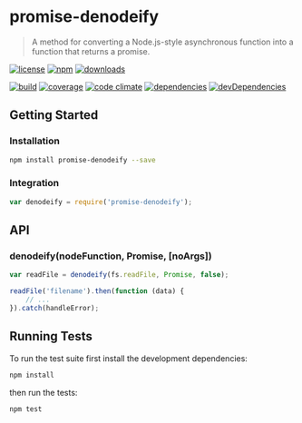 # promise-denodeify

> A method for converting a Node.js-style asynchronous function into a function that returns a promise.

[![license](http://img.shields.io/badge/license-MIT-blue.svg?style=flat)](https://raw.githubusercontent.com/clebert/promise-denodeify/master/LICENSE)
[![npm](http://img.shields.io/npm/v/promise-denodeify.svg?style=flat)](https://www.npmjs.org/package/promise-denodeify)
[![downloads](http://img.shields.io/npm/dm/promise-denodeify.svg?style=flat)](https://www.npmjs.org/package/promise-denodeify)

[![build](http://img.shields.io/travis/clebert/promise-denodeify/master.svg?style=flat)](https://travis-ci.org/clebert/promise-denodeify)
[![coverage](http://img.shields.io/coveralls/clebert/promise-denodeify/master.svg?style=flat)](https://coveralls.io/r/clebert/promise-denodeify)
[![code climate](http://img.shields.io/codeclimate/github/clebert/promise-denodeify.svg?style=flat)](https://codeclimate.com/github/clebert/promise-denodeify)
[![dependencies](http://img.shields.io/david/clebert/promise-denodeify.svg?style=flat)](https://david-dm.org/clebert/promise-denodeify#info=dependencies&view=table)
[![devDependencies](http://img.shields.io/david/dev/clebert/promise-denodeify.svg?style=flat)](https://david-dm.org/clebert/promise-denodeify#info=devDependencies&view=table)

## Getting Started

### Installation

```sh
npm install promise-denodeify --save
```

### Integration

```javascript
var denodeify = require('promise-denodeify');
```

## API

### denodeify(nodeFunction, Promise, [noArgs])

```javascript
var readFile = denodeify(fs.readFile, Promise, false);

readFile('filename').then(function (data) {
    // ...
}).catch(handleError);
```

## Running Tests

To run the test suite first install the development dependencies:

```sh
npm install
```

then run the tests:

```sh
npm test
```
